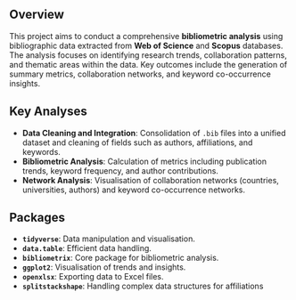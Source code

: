 ## Overview

This project aims to conduct a comprehensive **bibliometric analysis** using bibliographic data extracted from **Web of Science** and **Scopus** databases. The analysis focuses on identifying research trends, collaboration patterns, and thematic areas within the data. Key outcomes include the generation of summary metrics, collaboration networks, and keyword co-occurrence insights.

## Key Analyses

- **Data Cleaning and Integration**: 
  Consolidation of `.bib` files into a unified dataset and cleaning of fields such as authors, affiliations, and keywords.
- **Bibliometric Analysis**: 
  Calculation of metrics including publication trends, keyword frequency, and author contributions.
- **Network Analysis**: 
  Visualisation of collaboration networks (countries, universities, authors) and keyword co-occurrence networks.

## Packages

- **`tidyverse`**: Data manipulation and visualisation.
- **`data.table`**: Efficient data handling.
- **`bibliometrix`**: Core package for bibliometric analysis.
- **`ggplot2`**: Visualisation of trends and insights.
- **`openxlsx`**: Exporting data to Excel files.
- **`splitstackshape`**: Handling complex data structures for affiliations
